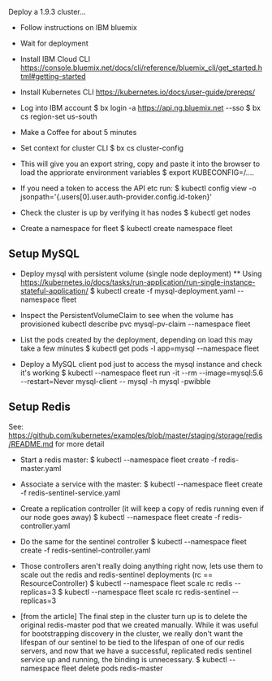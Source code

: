 Deploy a 1.9.3 cluster...
* Follow instructions on IBM bluemix
* Wait for deployment

* Install IBM Cloud CLI
https://console.bluemix.net/docs/cli/reference/bluemix_cli/get_started.html#getting-started

* Install Kubernetes CLI
https://kubernetes.io/docs/user-guide/prereqs/

* Log into IBM account
$ bx login -a https://api.ng.bluemix.net --sso
$ bx cs region-set us-south

* Make a Coffee for about 5 minutes
* Set context for cluster CLI 
$ bx cs cluster-config <cluster name>

* This will give you an export string, copy and paste it into the browser to load the appriorate environment variables
$ export KUBECONFIG=/....

* If you need a token to access the API etc run:
$ kubectl config view -o jsonpath='{.users[0].user.auth-provider.config.id-token}'

* Check the cluster is up by verifying it has nodes
$ kubectl get nodes

* Create a namespace for fleet
$ kubectl create namespace fleet
 
## Setup MySQL

* Deploy mysql with persistent volume (single node deployment)
** Using https://kubernetes.io/docs/tasks/run-application/run-single-instance-stateful-application/
$ kubectl create -f mysql-deployment.yaml --namespace fleet

* Inspect the PersistentVolumeClaim to see when the volume has provisioned
kubectl describe pvc mysql-pv-claim --namespace fleet

* List the pods created by the deployment, depending on load this may take a few minutes
$ kubectl get pods -l app=mysql --namespace fleet

* Deploy a MySQL client pod just to access the mysql instance and check it's working
$ kubectl --namespace fleet run -it --rm --image=mysql:5.6 --restart=Never mysql-client -- mysql -h mysql -pwibble

## Setup Redis
See: https://github.com/kubernetes/examples/blob/master/staging/storage/redis/README.md for more detail

* Start a redis master:
$ kubectl --namespace fleet create -f redis-master.yaml

* Associate a service with the master:
$ kubectl --namespace fleet create -f redis-sentinel-service.yaml

* Create a replication controller (it will keep a copy of redis running even if our node goes away)
$ kubectl --namespace fleet create -f redis-controller.yaml

* Do the same for the sentinel controller
$ kubectl --namespace fleet create -f redis-sentinel-controller.yaml

* Those controllers aren't really doing anything right now, lets use them to scale out the redis and redis-sentinel deployments (rc == ResourceController)
$ kubectl --namespace fleet scale rc redis --replicas=3
$ kubectl --namespace fleet scale rc redis-sentinel --replicas=3

* [from the article] The final step in the cluster turn up is to delete the original redis-master pod that we created manually. While it was useful for bootstrapping discovery in the cluster, we really don't want the lifespan of our sentinel to be tied to the lifespan of one of our redis servers, and now that we have a successful, replicated redis sentinel service up and running, the binding is unnecessary.
$ kubectl --namespace fleet delete pods redis-master